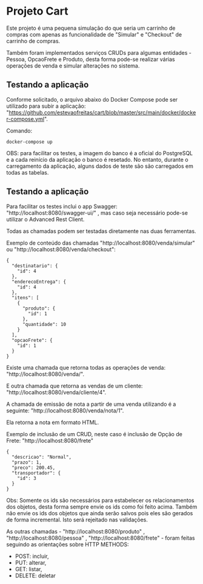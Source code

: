 # Projeto Cart

Este projeto é uma pequena simulação do que seria um carrinho de compras com apenas as funcionalidade de "Simular" e "Checkout" de carrinho de compras.

Também foram implementados serviços CRUDs para algumas entidades - Pessoa, OpcaoFrete e Produto, desta forma pode-se realizar várias operações de venda e simular alterações no sistema. 

## Testando a aplicação

Conforme solicitado, o arquivo abaixo do Docker Compose pode ser utilizado para subir a aplicação: "https://github.com/estevaofreitas/cart/blob/master/src/main/docker/docker-compose.yml".

Comando:

```
docker-compose up
```

OBS: para facilitar os testes, a imagem do banco é a oficial do PostgreSQL e a cada reinício da aplicação o banco é resetado. 
No entanto, durante o carregamento da aplicação, alguns dados de teste são são carregados em todas as tabelas.

## Testando a aplicação

Para facilitar os testes inclui o app Swagger: "http://localhost:8080/swagger-ui/" , mas caso seja necessário pode-se utilizar o Advanced Rest Client.

Todas as chamadas podem ser testadas diretamente nas duas ferramentas.

Exemplo de conteúdo das chamadas "http://localhost:8080/venda/simular" ou "http://localhost:8080/venda/checkout":

```
{
  "destinatario": {
    "id": 4
  },
  "enderecoEntrega": {
    "id": 4
  },
  "itens": [
    {
      "produto": {
        "id": 1
      },
      "quantidade": 10
    }
  ],
  "opcaoFrete": {
    "id": 1
  }
}
```
Existe uma chamada que retorna todas as operações de venda: "http://localhost:8080/venda/".

E outra chamada que retorna as vendas de um cliente: "http://localhost:8080/venda/cliente/4".

A chamada de emissão de nota a partir de uma venda utilizando é a seguinte: "http://localhost:8080/venda/nota/1".

Ela retorna a nota em formato HTML.

Exemplo de inclusão de um CRUD, neste caso é inclusão de Opção de Frete: "http://localhost:8080/frete"

```
{
  "descricao": "Normal",
  "prazo": 1,
  "preco": 200.45,
  "transportador": {
    "id": 3
  }
}
```
Obs: Somente os ids são necessários para estabelecer os relacionamentos dos objetos, desta forma sempre envie os ids como foi feito acima. 
Também não envie os ids dos objetos que ainda serão salvos pois eles são gerados de forma incremental. Isto será rejeitado nas validações.

As outras chamadas - "http://localhost:8080/produto" , "http://localhost:8080/pessoa" , "http://localhost:8080/frete" - foram feitas seguindo as orientações sobre HTTP METHODS:
- POST: incluir, 
- PUT: alterar,
- GET: listar,
- DELETE: deletar
